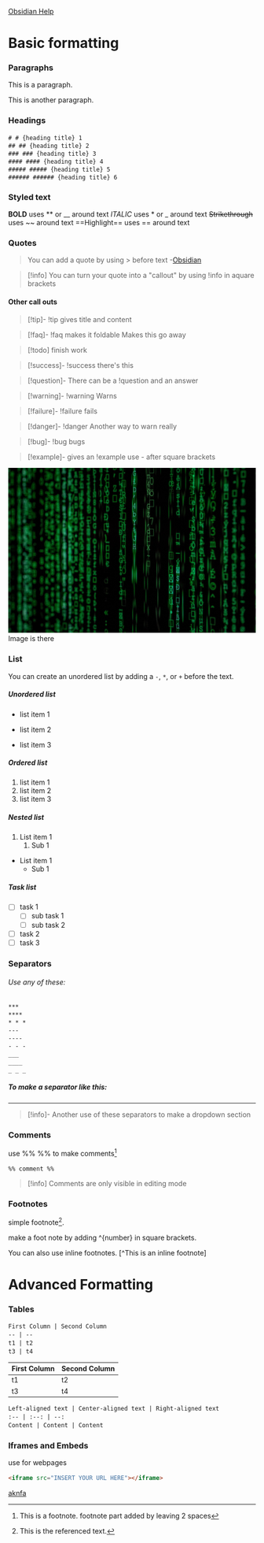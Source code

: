 [Obsidian Help](https://help.obsidian.md)
# Basic formatting

### Paragraphs

This is a paragraph.

This is another paragraph.

### Headings
```
# # {heading title} 1
## ## {heading title} 2
### ### {heading title} 3
#### #### {heading title} 4
##### ##### {heading title} 5
###### ###### {heading title} 6
```

### Styled text
**BOLD** uses ** or __ around text
*ITALIC* uses * or _ around text
~~Strikethrough~~ uses ~~ around text
==Highlight== uses == around text <!--SR:!2023-08-31,4,270-->

### Quotes

> You can add a quote by using > before text
> \-[Obsidian](https://help.obsidian.md/Editing+and+formatting/Basic+formatting+syntax)

>[!info] You can turn your quote into a "callout" by using !info in aquare brackets

#### Other call outs
>[!tip]- !tip gives title
>and content

>[!faq]- !faq makes it foldable
>Makes this go away

>[!todo] finish work

>[!success]- !success
>there's this

>[!question]- There can be a !question
>and an answer

>[!warning]- !warning
>Warns

>[!failure]- !failure
>fails

>[!danger]- !danger
>Another way to warn really

>[!bug]- !bug
>bugs

>[!example]- gives an !example
>use - after square brackets

![Hacker| 150x100](markus-spiske-666905-unsplash.jpg) Image is there

### List
You can create an unordered list by adding a `-`, `*`, or `+` before the text.

##### Unordered list
- list item 1
+ list item 2
* list item 3

##### Ordered list
1. list item 1
2. list item 2
3. list item 3

##### Nested list
1. List item 1
	1. Sub 1
+ List item 1
	+ Sub 1

##### Task list
- [ ] task 1
	- [ ] sub task 1
	- [ ] sub task 2 
- [ ] task 2
- [ ] task 3

### Separators

###### Use any of these:
```
***
****
* * *
---
----
- - -
___
____
_ _ _
```

##### To make a separator like this:
***

>[!info]- Another use of these separators
>to make a dropdown section

### Comments
use %% %% to make comments[^3]
```
%% comment %%
```
>[!info] Comments are only visible in editing mode

### Footnotes
 
 simple footnote[^1].
 
 make a foot note by adding ^{number} in square brackets. 

You can also use inline footnotes. [^This is an inline footnote]

[^1]: This is the referenced text.
[^2]: Add 2 spaces at the start of each new line.
  This lets you write footnotes that span multiple lines.
[^note]: Named footnotes still appears as numbers, but can make it easier to identify and link references.
[^3]: This is a footnote.
  footnote part added by leaving 2 spaces
[^note]: another note


# Advanced Formatting

### Tables

``` md
First Column | Second Column
-- | --
t1 | t2
t3 | t4
```

First Column | Second Column
-- | --
t1 | t2
t3 | t4

```md
Left-aligned text | Center-aligned text | Right-aligned text
:-- | :--: | --:
Content | Content | Content
```
### Iframes and Embeds 

use for webpages
```html
<iframe src="INSERT YOUR URL HERE"></iframe>
```
[aknfa](sdfdfdknfkdn)